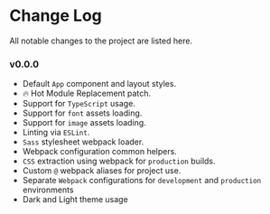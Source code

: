 # Change Log

All notable changes to the project are listed here.

### v0.0.0

- Default `App` component and layout styles.
- 🔥 Hot Module Replacement patch.
- Support for `TypeScript` usage.
- Support for `font` assets loading.
- Support for `image` assets loading.
- Linting via `ESLint`.
- `Sass` stylesheet webpack loader.
- Webpack configuration common helpers.
- `CSS` extraction using webpack for `production` builds.
- Custom `@` webpack aliases for project use.
- Separate `Webpack` configurations for `development` and `production` environments
- Dark and Light theme usage
